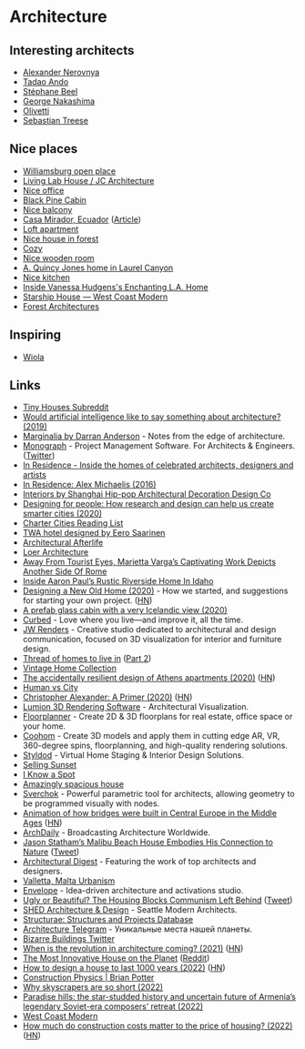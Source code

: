 # Architecture

## Interesting architects

- [Alexander Nerovnya](https://www.instagram.com/alex_nerovnya/)
- [Tadao Ando](https://en.wikipedia.org/wiki/Tadao_Ando)
- [Stéphane Beel](http://www.stephanebeel.com/index.html)
- [George Nakashima](https://nakashimawoodworkers.com/)
- [Olivetti](https://twitter.com/danrubin/status/1365899422698270721)
- [Sebastian Treese](https://twitter.com/SCP_Hughes/status/1383028013156200448)

## Nice places

- [Williamsburg open place](https://twitter.com/madelinebilis/status/1327380099147165697)
- [Living Lab House / JC Architecture](https://www.archdaily.com/923076/living-lab-house-jc-architecture)
- [Nice office](https://twitter.com/alexhaobao/status/1388332873309061124)
- [Black Pine Cabin](https://www.shedbuilt.com/portfolio/black-pine-cabin/)
- [Nice balcony](https://twitter.com/aeduhm/status/1398740225954824196)
- [Casa Mirador, Ecuador](https://twitter.com/PottsJustin/status/1424418932618825738) ([Article](https://www.dezeen.com/2021/06/20/rama-estudio-casa-mirador-ecuador/))
- [Loft apartment](https://twitter.com/3dLooks/status/1431268673415749639)
- [Nice house in forest](https://twitter.com/nickcammarata/status/1437477973381292036)
- [Cozy](https://twitter.com/uchilka_nastya/status/1438252274111946767)
- [Nice wooden room](https://twitter.com/dimillian/status/1438159663925800965)
- [A. Quincy Jones home in Laurel Canyon](https://twitter.com/tylerwatamanuk/status/1445444405381320712)
- [Nice kitchen](https://twitter.com/kelseymwhelan/status/1447229740725661709)
- [Inside Vanessa Hudgens's Enchanting L.A. Home](https://www.youtube.com/watch?v=Axg27gwEqCE)
- [Starship House — West Coast Modern](https://www.westcoastmodern.ca/properties/starshiphouse)
- [Forest Architectures](https://twitter.com/jasonpatricksc/status/1495077120757809155)

## Inspiring

- [Wiola](https://www.instagram.com/rapsodia_w/)

## Links

- [Tiny Houses Subreddit](https://www.reddit.com/r/tinyhouses)
- [Would artificial intelligence like to say something about architecture? (2019)](https://archinect.com/news/article/150133371/would-artificial-intelligence-like-to-say-something-about-architecture)
- [Marginalia by Darran Anderson](https://www.patreon.com/oniropolis) - Notes from the edge of architecture.
- [Monograph](https://monograph.io/) - Project Management Software. For Architects & Engineers. ([Twitter](https://twitter.com/MonographHQ))
- [In Residence - Inside the homes of celebrated architects, designers and artists](https://www.youtube.com/playlist?list=PLuu-TPQ2CJp3DofoAWABBgTHoMvcADp7x)
- [In Residence: Alex Michaelis (2016)](https://www.youtube.com/watch?v=ziZ_tTvtk1k)
- [Interiors by Shanghai Hip-pop Architectural Decoration Design Co](http://www.hippop-sh.cn/)
- [Designing for people: How research and design can help us create smarter cities (2020)](https://marisamorby.com/designing-cities-for-people)
- [Charter Cities Reading List](https://www.chartercitiesinstitute.org/reading)
- [TWA hotel designed by Eero Saarinen](https://twitter.com/karrisaarinen/status/1216773664823300097)
- [Architectural Afterlife](https://architecturalafterlife.com/)
- [Loer Architecture](https://loerarchitecten.com/)
- [Away From Tourist Eyes, Marietta Varga’s Captivating Work Depicts Another Side Of Rome](https://www.ignant.com/2020/02/20/away-from-tourist-eyes-marietta-vargas-captivating-work-depicts-another-side-of-rome/)
- [Inside Aaron Paul’s Rustic Riverside Home In Idaho](https://www.youtube.com/watch?v=D-qQneOnJl0)
- [Designing a New Old Home (2020)](https://medium.com/@simon.sarris/designing-a-new-old-home-part-1-cf298b58ed41) - How we started, and suggestions for starting your own project. ([HN](https://news.ycombinator.com/item?id=23881363))
- [A prefab glass cabin with a very Icelandic view (2020)](https://www.curbed.com/2020/5/12/21255300/glass-cabins-iceland-retreat-ood-house)
- [Curbed](https://www.curbed.com/) - Love where you live—and improve it, all the time.
- [JW Renders](https://www.jwrenders.com/about) - Creative studio dedicated to architectural and design communication, focused on 3D visualization for interior and furniture design.
- [Thread of homes to live in](https://twitter.com/marty/status/1217874823898116096) ([Part 2](https://twitter.com/gonsanchezs/status/1265091312946118656))
- [Vintage Home Collection](https://vintagehomecollection.tumblr.com/)
- [The accidentally resilient design of Athens apartments (2020)](https://www.bloomberg.com/news/features/2020-07-15/the-design-history-of-athens-iconic-apartments) ([HN](https://news.ycombinator.com/item?id=23843813))
- [Human vs City](https://www.behance.net/gallery/80246913/HUMAN-vs-CITY-CHONGQING)
- [Christopher Alexander: A Primer (2020)](https://www.youtube.com/watch?v=XLsTZXT0FlM) ([HN](https://news.ycombinator.com/item?id=24033936))
- [Lumion 3D Rendering Software](https://lumion.com/) - Architectural Visualization.
- [Floorplanner](https://floorplanner.com/) - Create 2D & 3D floorplans for real estate, office space or your home.
- [Coohom](https://www.coohom.com/) - Create 3D models and apply them in cutting edge AR, VR, 360-degree spins, floorplanning, and high-quality rendering solutions.
- [Styldod](https://www.styldod.com/) - Virtual Home Staging & Interior Design Solutions.
- [Selling Sunset](https://iknowaspot.substack.com/p/-selling-sunset)
- [I Know a Spot](https://iknowaspot.substack.com/)
- [Amazingly spacious house](https://twitter.com/ariel_n/status/1261038889466130433)
- [Sverchok](https://github.com/nortikin/sverchok) - Powerful parametric tool for architects, allowing geometry to be programmed visually with nodes.
- [Animation of how bridges were built in Central Europe in the Middle Ages](https://www.youtube.com/watch?v=nJgD6gyi0Wk) ([HN](https://news.ycombinator.com/item?id=24798302))
- [ArchDaily](https://www.archdaily.com/) - Broadcasting Architecture Worldwide.
- [Jason Statham’s Malibu Beach House Embodies His Connection to Nature](https://www.architecturaldigest.com/story/jason-statham-malibu-house) ([Tweet](https://twitter.com/chexee/status/1366407294829748226))
- [Architectural Digest](https://www.architecturaldigest.com/) - Featuring the work of top architects and designers.
- [Valletta, Malta Urbanism](https://twitter.com/SCP_Hughes/status/1370413685798277134)
- [Envelope](https://envelopead.com/) - Idea-driven architecture and activations studio.
- [Ugly or Beautiful? The Housing Blocks Communism Left Behind](https://www.wired.com/story/communist-housing-blocks-gallery/) ([Tweet](https://twitter.com/WIRED/status/1378918910112727042))
- [SHED Architecture & Design](https://www.shedbuilt.com/) - Seattle Modern Architects.
- [Structurae: Structures and Projects Database](https://structurae.net/en/structures/)
- [Architecture Telegram](https://t.me/Architecture2021) - Уникальные места нашей планеты.
- [Bizarre Buildings Twitter](https://twitter.com/BizarreBuiIding)
- [When is the revolution in architecture coming? (2021)](https://www.currentaffairs.org/2021/04/when-is-the-revolution-in-architecture-coming) ([HN](https://news.ycombinator.com/item?id=29155987))
- [The Most Innovative House on the Planet](https://www.youtube.com/watch?v=LVNZbl8in_Q) ([Reddit](https://www.reddit.com/r/Automate/comments/rdbuea/its_finally_complete/))
- [How to design a house to last 1000 years (2022)](https://constructionphysics.substack.com/p/how-to-design-a-house-to-last-for) ([HN](https://news.ycombinator.com/item?id=29810334))
- [Construction Physics | Brian Potter](https://constructionphysics.substack.com/)
- [Why skyscrapers are so short (2022)](https://www.worksinprogress.co/issue/why-skyscrapers-are-so-short/)
- [Paradise hills: the star-studded history and uncertain future of Armenia’s legendary Soviet-era composers’ retreat (2022)](https://www.calvertjournal.com/features/show/13570/dilijan-soviet-armenia-composers-resort-dmitry-shostakovich-benjamin-britten-aram-khachaturyan)
- [West Coast Modern](https://www.westcoastmodern.ca/)
- [How much do construction costs matter to the price of housing? (2022)](https://constructionphysics.substack.com/p/how-much-do-construction-costs-matter?r=2ss8p) ([HN](https://news.ycombinator.com/item?id=30364098))
